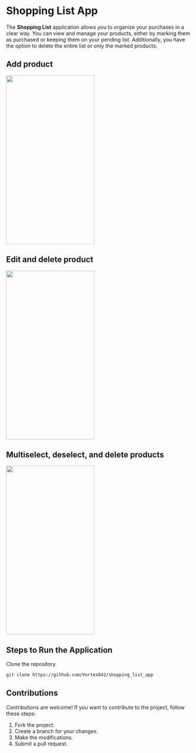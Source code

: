 # Shopping List App

The **Shopping List** application allows you to organize your purchases in a clear way. You can view and manage your products, either by marking them as purchased or keeping them on your pending list. Additionally, you have the option to delete the entire list or only the marked products.

## Add product
<img src="ShoppingList_video_AddProduct.gif" width="240" height="460"/>

## Edit and delete product
<img src="ShoppingList_video_EditDeleteProduct.gif" width="240" height="460"/>

## Multiselect, deselect, and delete products
<img src="ShoppingList_video_MultiSelectProducts.gif" width="240" height="460"/>


## Steps to Run the Application
Clone the repository.
   ```bash
   git clone https://github.com/Vortex842/shopping_list_app
   ```

## Contributions
Contributions are welcome! If you want to contribute to the project, follow these steps:

1. Fork the project.
2. Create a branch for your changes.
3. Make the modifications.
4. Submit a pull request.
